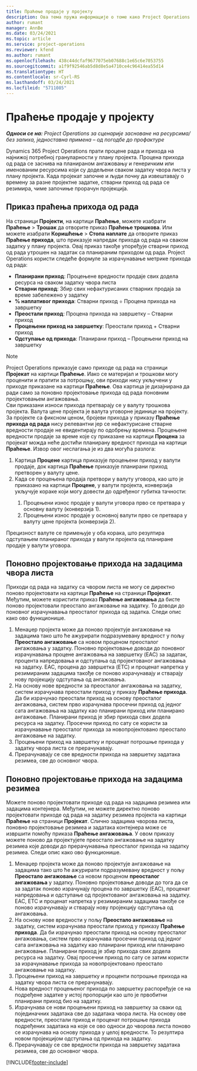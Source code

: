 ```yaml
---
title: Праћење продаје у пројекту
description: Ова тема пружа информације о томе како Project Operations прати напредак у односу на приходе од рада на пројекту.
author: rumant
manager: AnnBe
ms.date: 03/24/2021
ms.topic: article
ms.service: project-operations
ms.reviewer: kfend
ms.author: rumant
ms.openlocfilehash: 438c44dcfaf9677075eb07688c1e65c6e7053755
ms.sourcegitcommit: a1f9f92546ab5d8d8e5a4710ce4c96414ea55d14
ms.translationtype: HT
ms.contentlocale: sr-Cyrl-RS
ms.lasthandoff: 03/24/2021
ms.locfileid: "5711085"
---
```

# <a name="project-sales-tracking"></a>Праћење продаје у пројекту

_**Односи се на:** Project Operations за сценарије засноване на ресурсима/без залиха, једноставна примена – од погодбе до профактуре_

Dynamics 365 Project Operations прати процене рада и прихода на најнижој потребној грануларности у плану пројекта. Процена прихода од рада се заснива на планираном ангажовању и генеричким или именованим ресурсима који су додељени сваком задатку чвора листа у плану пројекта. Када пројекат започне и људи почну да извештавају о времену за разне пројектне задатке, стварни приход од рада се резимира, чиме започиње прорачун пројекција.

## <a name="labor-revenue-tracking-view"></a>Приказ праћења прихода од рада

На страници **Пројекти**, на картици **Праћење**, можете изабрати **Праћење** > **Трошак** да отворите приказ **Праћење трошкова**. Или можете изабрати **Коришћење** > **Стопа наплате** да отворите приказ **Праћење прихода**, што приказује напредак прихода од рада на сваком задатку у плану пројекта. Овај приказ такође упоређује стварни приход од рада утрошен на задатак са планираним приходом од рада. Project Operations користи следеће формуле за израчунавање метрике прихода од рада:

- **Планирани приход**: Процењене вредности продаје свих додела ресурса на сваком задатку чвора листа
- **Стварни приход**: Збир свих нефактурисаних стварних продаја за време забележено у задатку
- **% наплативог прихода**: Стварни приход ÷ Процена прихода на завршетку
- **Преостали приход**: Процена прихода на завршетку – Стварни приход
- **Процењени приход на завршетку**: Преостали приход + Стварни приход
- **Одступање од прихода**: Планирани приход – Процењени приход на завршетку


> [!NOTE]
> Project Operations приказује само приходе од рада на страници **Пројекат** на картици **Праћење**. Иако се материјал и трошкови могу проценити и пратити за потрошњу, ови приходи нису укључени у приходе приказане на картици **Праћење**. Ова картица је дизајнирана да ради само за поновно пројектовање прихода од рада поновним пројектовањем ангажовања.  
> Сви приказани износи прихода претварају се у валуту трошкова пројекта. Валута цене пројекта је валута уговорне јединице на пројекту. За пројекте са фиксном ценом, бројеви прихода у приказу **Праћење прихода од рада** нису релевантни јер се нефактурисане стварне вредности продаје не евидентирају по одобрењу времена.
> Процењене вредности продаје за време које су приказане на картици **Процена** за пројекат можда неће достићи планирану вредност прихода на картици **Праћење**. Извор овог неслагања је из два могућа разлога:
><ol>
   ><li> Картица <b>Процене</b> картица приказује процењени приход у валути продаје, док картица <b>Праћење</b> приказује планирани приход претворен у валуту цене. </li>
   ><li> Када се процењена продаја претвори у валуту уговора, као што је приказано на картици <b>Процене</b>, у валути пројекта, конверзија укључује кораке који могу довести до одређеног губитка тачности: </li>
><ol>
><li> Процењени износ продаје у валути уговора прво се претвара у основну валуту (конверзија 1).</li>
><li> Процењени износ продаје у основној валути прво се претвара у валуту цене пројекта (конверзија 2). </li>
></ol>
></ol>
> Прецизност валуте се примењује у оба корака, што резултира одступањем планираног прихода у валути пројекта од планиране продаје у валути уговора.
   

## <a name="reprojecting-revenues-on-leaf-node-tasks"></a>Поновно пројектовање прихода на задацима чвора листа

Приходи од рада на задатку са чвором листа не могу се директно поново пројектовати на картици **Праћење** на страници **Пројекат**. Међутим, можете користити приказ **Праћење ангажовања** да бисте поново пројектовали преостало ангажовање на задатку. То доводи до поновног израчунавања преосталог прихода од задатка. Следи опис како ово функционише.

1. Менаџер пројекта може да поново пројектује ангажовање на задацима тако што ће ажурирати подразумевану вредност у пољу **Преостало ангажовање** са новом проценом преосталог ангажовања у задатку. Поновно пројектовање доводи до поновног израчунавања процене ангажовања на завршетку (EAC) за задатак, процента напредовања и одступања од пројектованог ангажовања на задатку. EAC, процена до завршетка (ETC) и проценат напретка у резимираним задацима такође се поново израчунавају и стварају нову пројекцију одступања од ангажовања.
2. На основу нове вредности за преосталог ангажовања на задатку, систем израчунава преостали приход у приказу **Праћење прихода**. Да би израчунао преостали приход на основу преосталог ангажовања, систем прво израчунава просечни приход од једног сата ангажовања на задатку као планирани приход или планирано ангажовање. Планирани приход је збир прихода свих додела ресурса на задатку. Просечни приход по сату се користи за израчунавање преосталог прихода за новопројектовано преостало ангажовање на задатку.
3. Процењени приход на завршетку и проценат потрошње прихода у задатку чвора листа се прерачунавају.
4. Прерачунавају се све вредности прихода на завршетку задатака резимеа, све до основног чвора.

## <a name="reprojecting-revenues-on-summary-tasks"></a>Поновно пројектовање прихода на задацима резимеа

Можете поново пројектовати приходе од рада на задацима резимеа или задацима контејнера. Међутим, не можете директно поново пројектовати приходе од рада на задатку резимеа пројекта на картици **Праћење** на страници **Пројекат**. Слично задацима чворова листа, поновно пројектовање резимеа и задатака контејнера може се извршити помоћу приказа **Праћење ангажовања**. У овом приказу можете поново да пројектујете преостало ангажовање на задатку резимеа које доводи до прерачунавања преосталог прихода на задатку резимеа. Следи опис како ово функционише.

1. Менаџер пројекта може да поново пројектује ангажовање на задацима тако што ће ажурирати подразумевану вредност у пољу **Преостало ангажовање** са новом проценом **преосталог ангажовања** у задатку. Поновно пројектовање доводи до тога да се за задатак поново израчунају процена по завршетку (EAC), проценат напредовања и одступање од пројектованог ангажовања на задатку. EAC, ETC и проценат напретка у резимираним задацима такође се поново израчунавају и стварају нову пројекцију одступања од ангажовања.
2. На основу нове вредности у пољу **Преостало ангажовање** на задатку, систем израчунава преостали приход у приказу **Праћење прихода**. Да би израчунао преостали приход на основу преосталог ангажовања, систем прво израчунава просечни приход од једног сата ангажовања на задатку као планирани приход или планирано ангажовање. Планирани приход је збир прихода свих додела ресурса на задатку. Овај просечни приход по сату се затим користи за израчунавање прихода за новопројектовано преостало ангажовање на задатку.
3. Процењени приход на завршетку и проценти потрошње прихода на задатку чвора листа се прерачунавају.
4. Нова вредност процењеног прихода по завршетку распоређује се на подређене задатке у истој пропорцији као што је првобитни планирани приход био на задатку.
5. Израчунава се нови процењени приход на завршетку за сваки од појединачних задатака све до задатака чвора листа. На основу ове вредности, преостали приход и проценат потрошње прихода подређених задатака на које се ово односи до чворова листа поново се израчунава на основу прихода у целој вредности. То резултира новом пројекцијом одступања од прихода на задатку. 
6. Прерачунавају се све вредности прихода на завршетку задатака резимеа, све до основног чвора.


[!INCLUDE[footer-include](../includes/footer-banner.md)]

